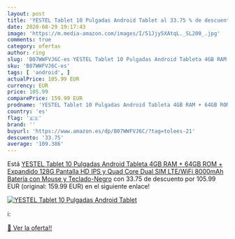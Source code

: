 ```yaml
---
layout: post
title: 'YESTEL Tablet 10 Pulgadas Android Tablet al 33.75 % de descuento'
date: 2020-08-29 19:17:43
image: 'https://m.media-amazon.com/images/I/51Jjy5XAtqL._SL200_.jpg'
comments: true
category: ofertas
author: ring
slug: 'B07WWFVJ6C-es YESTEL Tablet 10 Pulgadas Android Tableta 4GB RAM + 64GB...'
sku: 'B07WWFVJ6C-es'
tags: [ 'android', ]
actualPrice: 105.99 EUR
currency: EUR
price: 105.99
comparePrice: 159.99 EUR
prodname: 'YESTEL Tablet 10 Pulgadas Android Tableta 4GB RAM + 64GB ROM + Expandido 128G Pantalla HD IPS y Quad Core Dual SIM LTE/WiFi 8000mAh Batería con Mouse y Teclado-Negro'
country: 'es'
flag: '🇪🇸'
brand: ''
buyurl: 'https://www.amazon.es/dp/B07WWFVJ6C/?tag=tolees-21'
descuento: '33.75'
average: '109.386'
---
```


Está [YESTEL Tablet 10 Pulgadas Android Tableta 4GB RAM + 64GB ROM + Expandido 128G Pantalla HD IPS y Quad Core Dual SIM LTE/WiFi 8000mAh Batería con Mouse y Teclado-Negro](https://www.amazon.es/dp/B07WWFVJ6C/?tag=tolees-21) con 33.75 de descuento por 105.99 EUR (original: 159.99 EUR) en el siguiente enlace!

[![YESTEL Tablet 10 Pulgadas Android Tablet](https://m.media-amazon.com/images/I/51Jjy5XAtqL._SL200_.jpg)](https://www.amazon.es/dp/B07WWFVJ6C/?tag=tolees-21)

ℹ️:


[🛒 Ver la oferta!!](https://www.amazon.es/dp/B07WWFVJ6C/?tag=tolees-21)

